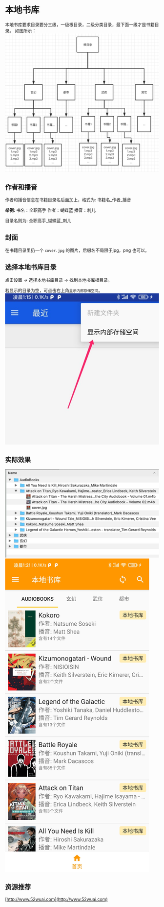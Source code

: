 # 本地书库

本地书库要求目录要分三级，一级根目录，二级分类目录，最下面一级才是书籍目录。
如图所示：
![example](art/local_book.jpg)

## 作者和播音

作者和播音信息在书籍目录名后面加上，格式为: 书籍名_作者_播音

**举例:**
书名：全职高手
作者：蝴蝶蓝
播音：刺儿

目录名则为: 全职高手_蝴蝶蓝_刺儿

## 封面

在书籍目录里扔一个 `cover.jpg` 的图片，后缀名不局限于jpg，png 也可以。

## 选择本地书库目录

点击设置 -> 选择本地书库目录 -> 找到本地书库根目录。

若显示的目录为空，可点击右上角`显示内部存储空间`。
![internal](art/show_internal.jpg)

## 实际效果

![showcase1](art/showcase1.jpg)
![showcase2](art/showcase2.jpg)

## 资源推荐

[http://www.52wuai.com](http://www.52wuai.com)
